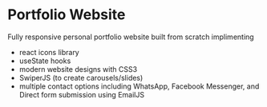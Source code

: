 # Portfolio Website

Fully responsive personal portfolio website built from scratch implimenting
 * react icons library 
 * useState hooks
 * modern website designs with CSS3
 * SwiperJS (to create carousels/slides)
 * multiple contact options including WhatsApp, Facebook Messenger, and Direct form submission using EmailJS

